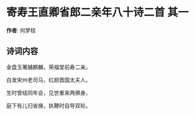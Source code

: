 # 寄寿王直卿省郎二亲年八十诗二首  其一

**作者**: 何梦桂

## 诗词内容

金盘玉箸脯麒麟，荣福堂前寿二亲。

白发宋州老司马，红颜晋国太夫人。

生时曾结同年会，见世重来两佛身。

庭下有儿归省掾，执鞭时自导双轮。

